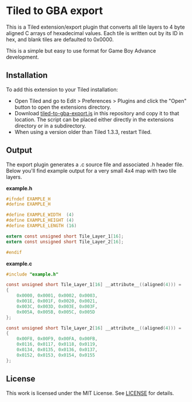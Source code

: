 # Tiled to GBA export
This is a Tiled extension/export plugin that converts all tile layers to 4 byte aligned C arrays of hexadecimal values. Each tile is written out by its ID in hex, and blank tiles are defaulted to 0x0000.

This is a simple but easy to use format for Game Boy Advance development.

## Installation
To add this extension to your Tiled installation:
* Open Tiled and go to Edit > Preferences > Plugins and click the "Open" button to open the extensions directory.
* Download [tiled-to-gba-export.js](https://raw.githubusercontent.com/djedditt/tiled-to-gba-export/master/tiled-to-gba-export.js) in this repository and copy it to that location. The script can be placed either directly in the extensions directory or in a subdirectory.
* When using a version older than Tiled 1.3.3, restart Tiled.

## Output
The export plugin generates a .c source file and associated .h header file. Below you'll find example output for a very small 4x4 map with two tile layers.

**example.h**

```C
#ifndef EXAMPLE_H
#define EXAMPLE_H

#define EXAMPLE_WIDTH  (4)
#define EXAMPLE_HEIGHT (4)
#define EXAMPLE_LENGTH (16)

extern const unsigned short Tile_Layer_1[16];
extern const unsigned short Tile_Layer_2[16];

#endif

```

**example.c**

```C
#include "example.h"

const unsigned short Tile_Layer_1[16] __attribute__((aligned(4))) =
{
    0x0000, 0x0001, 0x0002, 0x0003, 
    0x001E, 0x001F, 0x0020, 0x0021, 
    0x003C, 0x003D, 0x003E, 0x003F, 
    0x005A, 0x005B, 0x005C, 0x005D
};

const unsigned short Tile_Layer_2[16] __attribute__((aligned(4))) =
{
    0x00F8, 0x00F9, 0x00FA, 0x00FB, 
    0x0116, 0x0117, 0x0118, 0x0119, 
    0x0134, 0x0135, 0x0136, 0x0137, 
    0x0152, 0x0153, 0x0154, 0x0155
};

```

## License
This work is licensed under the MIT License. See [LICENSE](https://raw.githubusercontent.com/djedditt/tiled-to-gba-export/master/LICENSE) for details.
